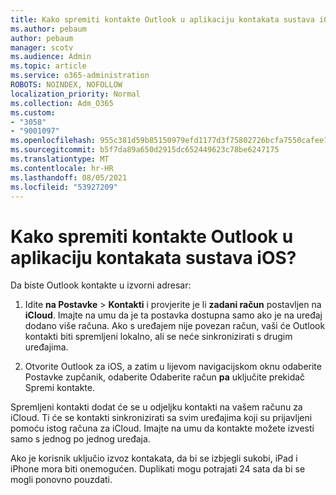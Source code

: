 ```yaml
---
title: Kako spremiti kontakte Outlook u aplikaciju kontakata sustava iOS?
ms.author: pebaum
author: pebaum
manager: scotv
ms.audience: Admin
ms.topic: article
ms.service: o365-administration
ROBOTS: NOINDEX, NOFOLLOW
localization_priority: Normal
ms.collection: Adm_O365
ms.custom:
- "3058"
- "9001097"
ms.openlocfilehash: 955c381d59b85150979efd1177d3f75802726bcfa7550cafee7eb0fb8e7381d2
ms.sourcegitcommit: b5f7da89a650d2915dc652449623c78be6247175
ms.translationtype: MT
ms.contentlocale: hr-HR
ms.lasthandoff: 08/05/2021
ms.locfileid: "53927209"
---
```

# <a name="how-do-i-save-my-outlook-contacts-to-my-ios-contacts-app"></a>Kako spremiti kontakte Outlook u aplikaciju kontakata sustava iOS?

Da biste Outlook kontakte u izvorni adresar:
 
1. Idite **na Postavke**  >  **Kontakti** i provjerite je li **zadani račun** postavljen na **iCloud**. Imajte na umu da je ta postavka dostupna samo ako je na uređaj dodano više računa. Ako s uređajem nije povezan račun, vaši će Outlook kontakti biti spremljeni lokalno, ali se neće sinkronizirati s drugim uređajima.
 
2. Otvorite Outlook za iOS, a zatim u lijevom navigacijskom oknu odaberite Postavke zupčanik, odaberite Odaberite račun **pa** uključite prekidač Spremi kontakte. 
 
Spremljeni kontakti dodat će se u odjeljku kontakti na vašem računu za iCloud. Ti će se kontakti sinkronizirati sa svim uređajima koji su prijavljeni pomoću istog računa za iCloud. Imajte na umu da kontakte možete izvesti samo s jednog po jednog uređaja.
 
Ako je korisnik uključio izvoz kontakata, da bi se izbjegli sukobi, iPad i iPhone mora biti onemogućen. Duplikati mogu potrajati 24 sata da bi se mogli ponovno pouzdati.